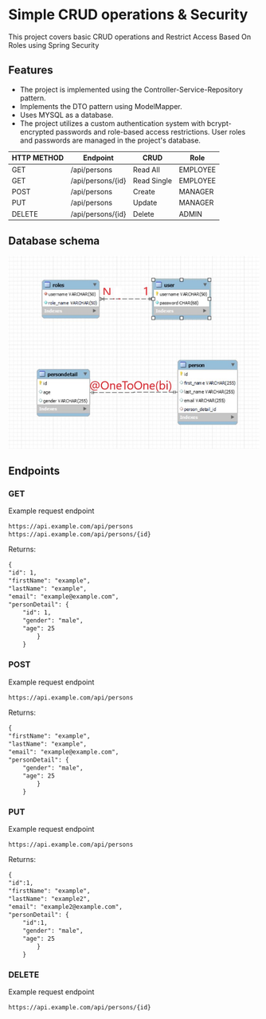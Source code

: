 # Simple CRUD operations & Security
This project covers basic CRUD operations and Restrict Access Based On Roles using Spring Security
## Features
- The project is implemented using the Controller-Service-Repository pattern.
- Implements the DTO pattern using ModelMapper.
- Uses MYSQL as a database.
- The project utilizes a custom authentication system with bcrypt-encrypted passwords and role-based access restrictions. User roles and passwords are managed in the project's database.

| HTTP METHOD | Endpoint          | CRUD        | Role     |
|-------------|-------------------|-------------|----------|
| GET         | /api/persons      | Read All    | EMPLOYEE |
| GET         | /api/persons/{id} | Read Single | EMPLOYEE |
| POST        | /api/persons      | Create      | MANAGER  |
| PUT         | /api/persons      | Update      | MANAGER  |
| DELETE      | /api/persons/{id} | Delete      | ADMIN    |

## Database schema
![schema](https://github.com/alpersener/crudandsec/blob/master/database.jpg)


## Endpoints
### GET 

Example request endpoint

```
https://api.example.com/api/persons
https://api.example.com/api/persons/{id}

```
Returns:
```
{
"id": 1,
"firstName": "example",
"lastName": "example",
"email": "example@example.com",
"personDetail": {
    "id": 1,
    "gender": "male",
    "age": 25
        }
    }
```
### POST
Example request endpoint

```
https://api.example.com/api/persons

```

Returns:

```
{
"firstName": "example",
"lastName": "example",
"email": "example@example.com",
"personDetail": {
    "gender": "male",
    "age": 25
        }
    }
```
### PUT
Example request endpoint

```
https://api.example.com/api/persons

```

Returns:

```
{
"id":1,
"firstName": "example",
"lastName": "example2",
"email": "example2@example.com",
"personDetail": {
    "id":1,
    "gender": "male",
    "age": 25
        }
    }
```
### DELETE

Example request endpoint

```
https://api.example.com/api/persons/{id}
```






